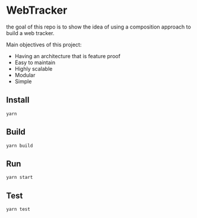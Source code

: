 # WebTracker

the goal of this repo is to show the idea of using a composition approach to build a web tracker.

Main objectives of this project:

- Having an architecture that is feature proof
- Easy to maintain
- Highly scalable
- Modular
- Simple

## Install

```shell
yarn
```

## Build

```shell
yarn build
```

## Run

```shell
yarn start
```

## Test

```shell
yarn test
```